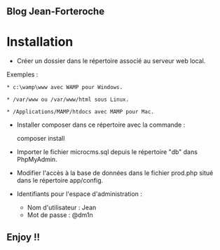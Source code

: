 ## Blog Jean-Forteroche

# Installation

* Créer un dossier dans le répertoire associé au serveur web local.

Exemples :

    * c:\wamp\www avec WAMP pour Windows.

    * /var/www ou /var/www/html sous Linux.

    * /Applications/MAMP/htdocs avec MAMP pour Mac.

* Installer composer dans ce répertoire avec la commande :

    composer install
    
* Importer le fichier microcms.sql depuis le répertoire "db" dans PhpMyAdmin.
* Modifier l'accès à la base de données dans le fichier prod.php situé dans le répertoire app/config.
    
* Identifiants pour l'espace d'administration :
    * Nom d'utilisateur : Jean
    * Mot de passe : @dm1n

## Enjoy !!


